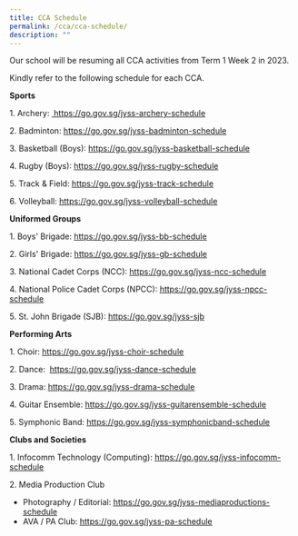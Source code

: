 ```yaml
---
title: CCA Schedule
permalink: /cca/cca-schedule/
description: ""
---
```

<p>Our school will be resuming all CCA activities from Term 1 Week 2 in 2023.</p>
<p>Kindly refer to the following schedule for each CCA.</p>
<p><strong>Sports</strong></p>
<p>1. Archery:  <u><a href="https://go.gov.sg/jyss-archery-schedule-2021" target="_blank" rel="noopener">&nbsp;</a><a href="https://go.gov.sg/jyss-archery-schedule">https://go.gov.sg/jyss-archery-schedule</a></u></p>
<p>2. Badminton: <u><a href="https://go.gov.sg/jyss-badminton-schedul">https://go.gov.sg/jyss-badminton-schedule</a></u></p>
<p>3. Basketball (Boys): <u><a href="https://docs.google.com/spreadsheets/d/1flTXKJhxLQIDNO7Bx2Siu1KbwC-kSMxj/edit?usp=sharing&ouid=100489842546183031767&rtpof=true&sd=true">https://go.gov.sg/jyss-basketball-schedule</a></u></p>
<p>4. Rugby (Boys): <a href="https://go.gov.sg/jyss-rugby-schedule-2022" target="_blank" rel="noopener">https://go.gov.sg/jyss-rugby-schedule</a></p>
<p>5. Track &amp; Field: <u><a href="https://go.gov.sg/jyss-track-schedule">https://go.gov.sg/jyss-track-schedule</a></u></p>
<p>6. Volleyball: <u><a href="https://go.gov.sg/jyss-volleyball-schedule">https://go.gov.sg/jyss-volleyball-schedule</a></u></p>
<p><strong>Uniformed Groups</strong></p>
<p>1. Boys' Brigade: <u><a href="https://go.gov.sg/jyss-bb-schedule">https://go.gov.sg/jyss-bb-schedule</a></u></p>
<p>2. Girls' Brigade: <u><a href="https://go.gov.sg/jyss-gb-schedule-2021" target="_blank" rel="noopener">https://go.gov.sg/jyss-gb-schedule</a><br /></u></p>
<p>3. National Cadet Corps (NCC): <u><a href="https://docs.google.com/spreadsheets/d/14vhY0Ns2R25QtfRHt1XOy2IM2zT_pI5vFeMOXmA5zTA/edit#gid=131856016">https://go.gov.sg/jyss-ncc-schedule</a></u></p>
<p>4. National Police Cadet Corps (NPCC): <u><a href="https://docs.google.com/spreadsheets/d/103vn0i8idVse7yodShQycKczngBuRaZj/edit#gid=127127234">https://go.gov.sg/jyss-npcc-schedule</a></u></p>
<p>5. St. John Brigade (SJB): <u><a href="https://docs.google.com/spreadsheets/d/1SuXTe-sWYTpIaD0syTIwWJXOD-31Ld4o1ALpeNR5THg/edit#gid=59951477">https://go.gov.sg/jyss-sjb</a></u></p>
<p><strong>Performing Arts</strong></p>
<p>1. Choir: <u><a href="https://go.gov.sg/jyss-choir-schedule">https://go.gov.sg/jyss-choir-schedule</a></u></p>
<p>2. Dance: &nbsp;<u><a href="https://docs.google.com/spreadsheets/d/1PPGNUYyJqpg00pyLjdQ3nr36Etelf5yOnI2GYYGkpiA/edit#gid=321501424">https://go.gov.sg/jyss-dance-schedule</a></u></p>
<p>3. Drama: <u><a href="https://go.gov.sg/jyss-drama-schedule">https://go.gov.sg/jyss-drama-schedule</a></u></p>
<p>4. Guitar Ensemble: <u><a href="https://go.gov.sg/jyss-guitarensemble-schedule">https://go.gov.sg/jyss-guitarensemble-schedule</a></u></p>
<p>5. Symphonic Band: <u><a href="https://go.gov.sg/jyss-symphonicband-schedule-2021" target="_blank" rel="noopener">https://go.gov.sg/jyss-symphonicband-schedule</a></u></p>
<p><strong>Clubs and Societies</strong></p>
<p>1. Infocomm Technology (Computing): <u><a href="https://file.go.gov.sg/jyss-infocomm-schedule-2021.pdf">https://go.gov.sg/jyss-infocomm-schedule</a></u></p>
<p>2. Media Production Club</p>
<ul>
<li>Photography / Editorial: <u><a href="https://go.gov.sg/jyss-mediaproductions-schedule">https://go.gov.sg/jyss-mediaproductions-schedule</a></u></li>
<li>AVA / PA Club: <a href="https://go.gov.sg/jyss-pa-schedule-2021" target="_blank" rel="noopener"><u>https://go.gov.sg/jyss-pa-schedule</u></a></li>
</ul>